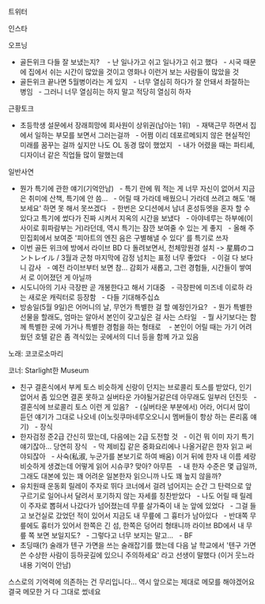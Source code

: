 


트위터



인스타

오프닝
- 골든위크 다들 잘 보냈는지? 
  - 난 일나가고 쉬고 일나가고 쉬고 했다
  - 시국 때문에 집에서 쉬는 시간이 많았을 것이고 영화나 이런거 보는 사람들이 많았을 것
- 골든위크 끝나면 5월병이라는 게 있지
  - 너무 열심히 하다가 잘 안돼서 좌절하는 병임
  - 그러니 너무 열심히는 하지 말고 적당히 열심히 하자

근황토크
- 초등학생 설문에서 장래희망에 회사원이 상위권(남아는 1위)
  - 재택근무 하면서 집에서 일하는 부모를 보면서 그러는걸까
  - 어쩜 이리 데포르메되지 않은 현실적인 미래를 꿈꾸는 걸까 싶지만 나도 OL 동경 많이 했었지
  - 내가 어렸을 때는 파티셰, 디자이너 같은 직업들 많이 말했는데

일반사연
- 뭔가 특기에 관한 얘기(기억안남)
  - 특기 란에 뭐 적는 게 너무 자신이 없어서 지금은 취미에 산책, 특기에 안 씀...
  - 어릴 때 가라데 배웠으니 가라데 쓰려고 해도 '해보세요' 하면 못 해서 못쓰겠다
  - 한번은 오디션에서 남녀 혼성듀엣을 혼자 할 수 있다고 특기에 썼다가 진짜 시켜서 지옥의 시간을 보냈다
  - 아야네루는 하부에(이 사이로 휘파람부는 거)라던데, 역시 특기는 잠깐 보여줄 수 있는 게 좋지
  - 올해 주민집회에서 보여준 '피아트의 엔진 음은 구별해낼 수 있다' 를 특기로 쓰자
- 이번 골든 위크에 방에서 라이브 BD 다 돌려보면서, 천체망원경 설치 -> 星屑のコントレイル / 3월과 군청 마지막에 감정 넘치는 표정 너무 좋았다
  - 이걸 다 보다니 감사
  - 예전 라이브부터 보면 참... 감회가 새롭고, 그런 경험들, 시간들이 쌓여서 <Starry Wishes>로 이어졌던 게 아닐까
- 시도니아의 기사 극장판 곧 개봉한다고 해서 기대중
  - 극장판에 미즈네 이로하 라는 새로운 캐릭터로 등장함
  - 다들 기대해주십쇼
- 방송일(5월 9일)은 어머니의 날, 무언가 특별한 걸 할 예정인가요?
  - 뭔가 특별한 선물을 할래도, 엄마는 알아서 본인이 갖고싶은 걸 사는 스타일
  - 뭘 사기보다는 함께 특별한 곳에 가거나 특별한 경험을 하는 형태로 
  - 본인이 어릴 때는 가기 어려웠던 호텔 같은 좀 격식있는 곳에서의 디너 등을 함께 가고 있음

노래: 코코로소마리

코너: Starlight한 Museum

- 친구 결혼식에서 부케 토스 비슷하게 신랑이 던지는 브로콜리 토스를 받았다, 인기 없어서 좀 있으면 결혼 못하고 실버타운 가야될거같은데 아무래도 일부러 던진듯
  - 결혼식에 브로콜리 토스 이런 게 있음?
  - (실버타운 부분에서) 어라, 어디서 많이 듣던 얘기가 그대로 나오네 (이노릿쿠마네루오오니시 멤버들이 항상 하는 론리홈 얘기)
  - 장식
- 한자검정 준2급 간신히 땄는데, 다음에는 2급 도전할 것
  - 이건 뭐 이미 자기 특기 얘기잖아... 당연히 장식
  - 막 제비집 같은 중화요리에나 나올거같은 한자 읽고 써야되잖아
  - 사숙(私淑, 누군가를 본보기로 하여 배움) 이거 뒤에 한자 내 이름 세랑 비슷하게 생겼는데 어떻게 읽어 시슈쿠? 맞아? 아무튼
  - 내 한자 수준은 몇 급일까, 그래도 대본에 있는 꽤 어려운 일본한자 읽으니까 나도 꽤 높지 않을까?
- 유치원때 운동회 릴레이 주자로 뛰다 코너에서 걸려 넘어지는 순간 그 탄력으로 앞구르기로 일어나서 달려서 포기하지 않는 자세를 칭찬받았다
  - 나도 어릴 때 릴레이 주자로 뽑혀서 나갔다가 넘어졌는데 무릎 살가죽이 내 눈 앞에 있었다
  - 그걸 들고 보건실로 갔었던 적이 있어서 지금도 내 무릎에 그 흉터가 남아있다
  - 반대쪽 무릎에도 흉터가 있어서 한쪽은 긴 섬, 한쪽은 덩어리 형태니까 라이브 BD에서 내 무릎 쪽 보면 보일지도?
  - 그렇다고 너무 보지는 말고...
  - BF
- 초딩때(?) 술래가 텐구 가면을 쓰는 술래잡기를 했는데 다음 날 학교에서 '텐구 가면 쓴 수상한 사람이 등하굣길에 있으니 주의하세요' 라고 선생이 말했다
(이거 웃느라 내용 기억이 안남)

스스로의 기억력에 의존하는 건 무리입니다...
역시 앞으로는 제대로 메모를 해야겠어요 결국 메모한 거 다 그대로 썼네요
